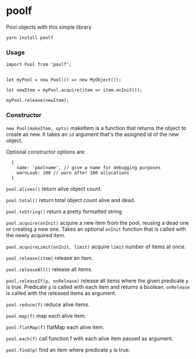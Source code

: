 # poolf
Pool objects with this simple library

`yarn install poolf`

### Usage

```
import Pool from 'poolf';


let myPool = new Pool(() => new MyObject());

let newItem = myPool.acquire(item => item.onInit());

myPool.release(newItem);

```


### Constructor

`new Pool(makeItem, opts)` makeItem is a function that returns the object to create as new. It takes an `id` argument that's the assigned id of the new object. 

Optional constructor options are:

```
  {
    name: 'poolname', // give a name for debugging purposes
    warnLeak: 100 // warn after 100 allocations
  }
```

`pool.alives()` return alive object count.

`pool.total()` return total object count alive and dead.

`pool.toString()` return a pretty formatted string

`pool.acquire(onInit)` acquire a new item from the pool, reusing a dead one or creating a new one. Takes an optional `onInit` function that is called with the newly acquired item.

`pool.acquireLimit(onInit, limit)` acquire `limit` number of items at once.

`pool.release(item)` release an item.


`pool.releaseAll()` release all items.

`pool.releaseIf(p, onRelease)` release all items where the given predicate `p` is true. Predicate `p` is called with each item and returns a boolean. `onRelease` is called with the released items as argument.

`pool.reduce(f)` reduce alive items.

`pool.map(f)` map each alive item.

`pool.flatMap(f)` flatMap each alive item.

`pool.each(f)` call function f with each alive item passed as argument.

`pool.find(p)` find an item where predicate `p` is true.
